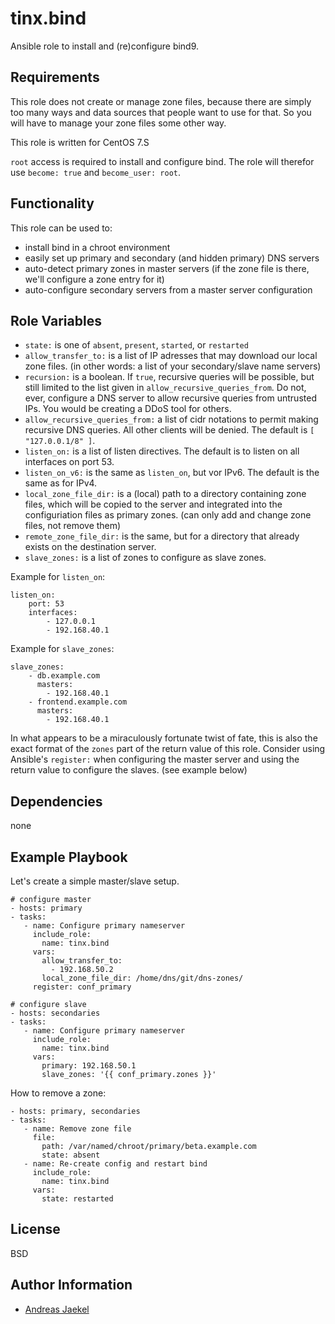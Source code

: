 tinx.bind
=========

Ansible role to install and (re)configure bind9.

Requirements
------------

This role does not create or manage zone files, because there are
simply too many ways and data sources that people want to use for
that. So you will have to manage your zone files some other way.

This role is written for CentOS 7.S

`root` access is required to install and configure bind. The role
will therefor use `become: true` and `become_user: root`.

Functionality
-------------

This role can be used to:
 - install bind in a chroot environment
 - easily set up primary and secondary (and hidden primary) DNS servers
 - auto-detect primary zones in master servers (if the zone file is there, we'll configure a zone entry for it)
 - auto-configure secondary servers from a master server configuration

Role Variables
--------------

 - `state:` is one of `absent`, `present`, `started`, or `restarted`
 - `allow_transfer_to:` is a list of IP adresses that may download our local zone files. (in other words: a list of your secondary/slave name servers)
 - `recursion:` is a boolean. If `true`, recursive queries will be possible, but still limited to the list given in `allow_recursive_queries_from`. Do not, ever, configure a DNS server to allow recursive queries from untrusted IPs. You would be creating a DDoS tool for others.
 - `allow_recursive_queries_from:` a list of cidr notations to permit making recursive DNS queries. All other clients will be denied. The default is `[ "127.0.0.1/8" ]`.
 - `listen_on:` is a list of listen directives.
    The default is to listen on all interfaces on port 53.
 - `listen_on_v6:` is the same as `listen_on`, but vor IPv6. The default is the same as for IPv4.
 - `local_zone_file_dir:` is a (local) path to a directory containing zone files, which will be copied to the server and integrated into the configuriation files as primary zones. (can only add and change zone files, not remove them)
 - `remote_zone_file_dir:` is the same, but for a directory that already exists on the destination server.
 - `slave_zones:` is a list of zones to configure as slave zones.

Example for `listen_on`:

	listen_on:
	    port: 53
	    interfaces:
	        - 127.0.0.1
	        - 192.168.40.1

Example for `slave_zones`:

	slave_zones:
	    - db.example.com
	      masters:
	        - 192.168.40.1
	    - frontend.example.com
	      masters:
	        - 192.168.40.1

In what appears to be a miraculously fortunate twist of fate, this is
also the exact format of the `zones` part of the return value of this role.
Consider using Ansible's `register:` when configuring the master server
and using the return value to configure the slaves. (see example below)

Dependencies
------------

none

Example Playbook
----------------

Let's create a simple master/slave setup.

    # configure master
    - hosts: primary
    - tasks:
       - name: Configure primary nameserver
         include_role:
           name: tinx.bind
         vars:
           allow_transfer_to:
             - 192.168.50.2
           local_zone_file_dir: /home/dns/git/dns-zones/
         register: conf_primary

    # configure slave
    - hosts: secondaries
    - tasks:
       - name: Configure primary nameserver
         include_role:
           name: tinx.bind
         vars:
           primary: 192.168.50.1
           slave_zones: '{{ conf_primary.zones }}'

How to remove a zone:

    - hosts: primary, secondaries
    - tasks:
       - name: Remove zone file
         file:
           path: /var/named/chroot/primary/beta.example.com
           state: absent
       - name: Re-create config and restart bind
         include_role:
           name: tinx.bind
         vars:
           state: restarted

License
-------

BSD

Author Information
------------------

 - [Andreas Jaekel](https://github.com/tinx/)
